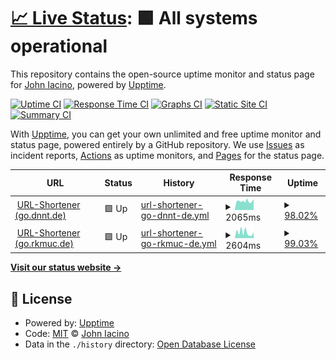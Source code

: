 # [📈 Live Status](https://89.github.io/upptime): <!--live status--> **🟩 All systems operational**

This repository contains the open-source uptime monitor and status page for [John Iacino](https://89.github.io/upptime), powered by [Upptime](https://github.com/upptime/upptime).

[![Uptime CI](https://github.com/89/upptime/workflows/Uptime%20CI/badge.svg)](https://github.com/89/upptime/actions?query=workflow%3A%22Uptime+CI%22)
[![Response Time CI](https://github.com/89/upptime/workflows/Response%20Time%20CI/badge.svg)](https://github.com/89/upptime/actions?query=workflow%3A%22Response+Time+CI%22)
[![Graphs CI](https://github.com/89/upptime/workflows/Graphs%20CI/badge.svg)](https://github.com/89/upptime/actions?query=workflow%3A%22Graphs+CI%22)
[![Static Site CI](https://github.com/89/upptime/workflows/Static%20Site%20CI/badge.svg)](https://github.com/89/upptime/actions?query=workflow%3A%22Static+Site+CI%22)
[![Summary CI](https://github.com/89/upptime/workflows/Summary%20CI/badge.svg)](https://github.com/89/upptime/actions?query=workflow%3A%22Summary+CI%22)

With [Upptime](https://upptime.js.org), you can get your own unlimited and free uptime monitor and status page, powered entirely by a GitHub repository. We use [Issues](https://github.com/89/upptime/issues) as incident reports, [Actions](https://github.com/89/upptime/actions) as uptime monitors, and [Pages](https://89.github.io/upptime) for the status page.

<!--start: status pages-->
<!-- This summary is generated by Upptime (https://github.com/upptime/upptime) -->
<!-- Do not edit this manually, your changes will be overwritten -->
<!-- prettier-ignore -->
| URL | Status | History | Response Time | Uptime |
| --- | ------ | ------- | ------------- | ------ |
| <img alt="" src="https://favicons.githubusercontent.com/go.dnnt.de" height="13"> [URL-Shortener (go.dnnt.de)](https://go.dnnt.de/impressum) | 🟩 Up | [url-shortener-go-dnnt-de.yml](https://github.com/089/upptime/commits/HEAD/history/url-shortener-go-dnnt-de.yml) | <details><summary><img alt="Response time graph" src="./graphs/url-shortener-go-dnnt-de/response-time-week.png" height="20"> 2065ms</summary><br><a href="https://089.github.io/upptime/history/url-shortener-go-dnnt-de"><img alt="Response time 2199" src="https://img.shields.io/endpoint?url=https%3A%2F%2Fraw.githubusercontent.com%2F089%2Fupptime%2FHEAD%2Fapi%2Furl-shortener-go-dnnt-de%2Fresponse-time.json"></a><br><a href="https://089.github.io/upptime/history/url-shortener-go-dnnt-de"><img alt="24-hour response time 2578" src="https://img.shields.io/endpoint?url=https%3A%2F%2Fraw.githubusercontent.com%2F089%2Fupptime%2FHEAD%2Fapi%2Furl-shortener-go-dnnt-de%2Fresponse-time-day.json"></a><br><a href="https://089.github.io/upptime/history/url-shortener-go-dnnt-de"><img alt="7-day response time 2065" src="https://img.shields.io/endpoint?url=https%3A%2F%2Fraw.githubusercontent.com%2F089%2Fupptime%2FHEAD%2Fapi%2Furl-shortener-go-dnnt-de%2Fresponse-time-week.json"></a><br><a href="https://089.github.io/upptime/history/url-shortener-go-dnnt-de"><img alt="30-day response time 2088" src="https://img.shields.io/endpoint?url=https%3A%2F%2Fraw.githubusercontent.com%2F089%2Fupptime%2FHEAD%2Fapi%2Furl-shortener-go-dnnt-de%2Fresponse-time-month.json"></a><br><a href="https://089.github.io/upptime/history/url-shortener-go-dnnt-de"><img alt="1-year response time 2199" src="https://img.shields.io/endpoint?url=https%3A%2F%2Fraw.githubusercontent.com%2F089%2Fupptime%2FHEAD%2Fapi%2Furl-shortener-go-dnnt-de%2Fresponse-time-year.json"></a></details> | <details><summary><a href="https://089.github.io/upptime/history/url-shortener-go-dnnt-de">98.02%</a></summary><a href="https://089.github.io/upptime/history/url-shortener-go-dnnt-de"><img alt="All-time uptime 99.32%" src="https://img.shields.io/endpoint?url=https%3A%2F%2Fraw.githubusercontent.com%2F089%2Fupptime%2FHEAD%2Fapi%2Furl-shortener-go-dnnt-de%2Fuptime.json"></a><br><a href="https://089.github.io/upptime/history/url-shortener-go-dnnt-de"><img alt="24-hour uptime 100.00%" src="https://img.shields.io/endpoint?url=https%3A%2F%2Fraw.githubusercontent.com%2F089%2Fupptime%2FHEAD%2Fapi%2Furl-shortener-go-dnnt-de%2Fuptime-day.json"></a><br><a href="https://089.github.io/upptime/history/url-shortener-go-dnnt-de"><img alt="7-day uptime 98.02%" src="https://img.shields.io/endpoint?url=https%3A%2F%2Fraw.githubusercontent.com%2F089%2Fupptime%2FHEAD%2Fapi%2Furl-shortener-go-dnnt-de%2Fuptime-week.json"></a><br><a href="https://089.github.io/upptime/history/url-shortener-go-dnnt-de"><img alt="30-day uptime 99.54%" src="https://img.shields.io/endpoint?url=https%3A%2F%2Fraw.githubusercontent.com%2F089%2Fupptime%2FHEAD%2Fapi%2Furl-shortener-go-dnnt-de%2Fuptime-month.json"></a><br><a href="https://089.github.io/upptime/history/url-shortener-go-dnnt-de"><img alt="1-year uptime 99.32%" src="https://img.shields.io/endpoint?url=https%3A%2F%2Fraw.githubusercontent.com%2F089%2Fupptime%2FHEAD%2Fapi%2Furl-shortener-go-dnnt-de%2Fuptime-year.json"></a></details>
| <img alt="" src="https://favicons.githubusercontent.com/go.rkmuc.de" height="13"> [URL-Shortener (go.rkmuc.de)](https://go.rkmuc.de/impressum) | 🟩 Up | [url-shortener-go-rkmuc-de.yml](https://github.com/089/upptime/commits/HEAD/history/url-shortener-go-rkmuc-de.yml) | <details><summary><img alt="Response time graph" src="./graphs/url-shortener-go-rkmuc-de/response-time-week.png" height="20"> 2604ms</summary><br><a href="https://089.github.io/upptime/history/url-shortener-go-rkmuc-de"><img alt="Response time 2919" src="https://img.shields.io/endpoint?url=https%3A%2F%2Fraw.githubusercontent.com%2F089%2Fupptime%2FHEAD%2Fapi%2Furl-shortener-go-rkmuc-de%2Fresponse-time.json"></a><br><a href="https://089.github.io/upptime/history/url-shortener-go-rkmuc-de"><img alt="24-hour response time 2761" src="https://img.shields.io/endpoint?url=https%3A%2F%2Fraw.githubusercontent.com%2F089%2Fupptime%2FHEAD%2Fapi%2Furl-shortener-go-rkmuc-de%2Fresponse-time-day.json"></a><br><a href="https://089.github.io/upptime/history/url-shortener-go-rkmuc-de"><img alt="7-day response time 2604" src="https://img.shields.io/endpoint?url=https%3A%2F%2Fraw.githubusercontent.com%2F089%2Fupptime%2FHEAD%2Fapi%2Furl-shortener-go-rkmuc-de%2Fresponse-time-week.json"></a><br><a href="https://089.github.io/upptime/history/url-shortener-go-rkmuc-de"><img alt="30-day response time 2872" src="https://img.shields.io/endpoint?url=https%3A%2F%2Fraw.githubusercontent.com%2F089%2Fupptime%2FHEAD%2Fapi%2Furl-shortener-go-rkmuc-de%2Fresponse-time-month.json"></a><br><a href="https://089.github.io/upptime/history/url-shortener-go-rkmuc-de"><img alt="1-year response time 2919" src="https://img.shields.io/endpoint?url=https%3A%2F%2Fraw.githubusercontent.com%2F089%2Fupptime%2FHEAD%2Fapi%2Furl-shortener-go-rkmuc-de%2Fresponse-time-year.json"></a></details> | <details><summary><a href="https://089.github.io/upptime/history/url-shortener-go-rkmuc-de">99.03%</a></summary><a href="https://089.github.io/upptime/history/url-shortener-go-rkmuc-de"><img alt="All-time uptime 99.78%" src="https://img.shields.io/endpoint?url=https%3A%2F%2Fraw.githubusercontent.com%2F089%2Fupptime%2FHEAD%2Fapi%2Furl-shortener-go-rkmuc-de%2Fuptime.json"></a><br><a href="https://089.github.io/upptime/history/url-shortener-go-rkmuc-de"><img alt="24-hour uptime 100.00%" src="https://img.shields.io/endpoint?url=https%3A%2F%2Fraw.githubusercontent.com%2F089%2Fupptime%2FHEAD%2Fapi%2Furl-shortener-go-rkmuc-de%2Fuptime-day.json"></a><br><a href="https://089.github.io/upptime/history/url-shortener-go-rkmuc-de"><img alt="7-day uptime 99.03%" src="https://img.shields.io/endpoint?url=https%3A%2F%2Fraw.githubusercontent.com%2F089%2Fupptime%2FHEAD%2Fapi%2Furl-shortener-go-rkmuc-de%2Fuptime-week.json"></a><br><a href="https://089.github.io/upptime/history/url-shortener-go-rkmuc-de"><img alt="30-day uptime 99.78%" src="https://img.shields.io/endpoint?url=https%3A%2F%2Fraw.githubusercontent.com%2F089%2Fupptime%2FHEAD%2Fapi%2Furl-shortener-go-rkmuc-de%2Fuptime-month.json"></a><br><a href="https://089.github.io/upptime/history/url-shortener-go-rkmuc-de"><img alt="1-year uptime 99.78%" src="https://img.shields.io/endpoint?url=https%3A%2F%2Fraw.githubusercontent.com%2F089%2Fupptime%2FHEAD%2Fapi%2Furl-shortener-go-rkmuc-de%2Fuptime-year.json"></a></details>

<!--end: status pages-->

[**Visit our status website →**](https://89.github.io/upptime)

## 📄 License

- Powered by: [Upptime](https://github.com/upptime/upptime)
- Code: [MIT](./LICENSE) © [John Iacino](https://89.github.io/upptime)
- Data in the `./history` directory: [Open Database License](https://opendatacommons.org/licenses/odbl/1-0/)
